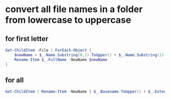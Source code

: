 # convert all file names in a folder from lowercase to uppercase
## for first letter

```powershell
Get-ChildItem -File | ForEach-Object {
    $newName = $_.Name.Substring(0,1).ToUpper() + $_.Name.Substring(1)
    Rename-Item $_.FullName -NewName $newName
}
```

## for all
```powershell
Get-ChildItem | Rename-Item -NewName { $_.Basename.ToUpper() + $_.Extension }
```
